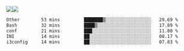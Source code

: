 <div style="display: flex; flex-direction: row;">
<img style="height: auto; width: auto;" class="img" src="https://raw.githubusercontent.com/blazepp/github-stats/master/generated/overview.svg#gh-dark-mode-only" />
<img style="height: auto; width: auto;" class="img" src="https://raw.githubusercontent.com/blazepp/github-stats/master/generated/languages.svg#gh-dark-mode-only" />
</div>

<div style="display: flex; flex-direction: row;">
<!--START_SECTION:waka-->

```txt
Other        53 mins         ███████▒░░░░░░░░░░░░░░░░░   29.69 %
Bash         32 mins         ████▒░░░░░░░░░░░░░░░░░░░░   17.89 %
conf         21 mins         ███░░░░░░░░░░░░░░░░░░░░░░   11.80 %
INI          14 mins         ██░░░░░░░░░░░░░░░░░░░░░░░   08.17 %
i3config     14 mins         ██░░░░░░░░░░░░░░░░░░░░░░░   07.83 %
```

<!--END_SECTION:waka-->
</div>
